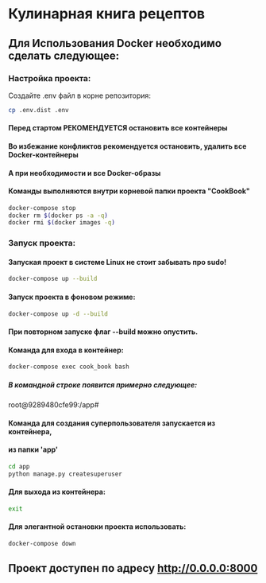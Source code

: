 # Кулинарная книга рецептов

## Для Использования Docker необходимо сделать следующее:

### Настройка проекта:
Создайте .env файл в корне репозитория:
```bash
cp .env.dist .env
```



#### Перед стартом РЕКОМЕНДУЕТСЯ остановить все контейнеры
#### Во избежание конфликтов рекомендуется остановить, удалить все Docker-контейнеры
#### А при необходимости и все Docker-образы
#### Команды выполняются внутри корневой папки проекта "CookBook"
```bash
docker-compose stop
docker rm $(docker ps -a -q)
docker rmi $(docker images -q)
```
### Запуск проекта:
#### Запуская проект в системе Linux не стоит забывать про sudo!
```bash
docker-compose up --build 
```
#### Запуск проекта в фоновом режиме:
```bash
docker-compose up -d --build 
```
#### При повторном запуске флаг --build можно опустить.
#### Команда для входа в контейнер:
```bash
docker-compose exec cook_book bash
```
##### В командной строке появится примерно следующее:
root@9289480cfe99:/app# 

#### Команда для создания суперпользователя запускается из контейнера,
#### из папки 'app'
```bash
cd app
python manage.py createsuperuser
```
#### Для выхода из контейнера:
```bash
exit
```
#### Для элегантной остановки проекта использовать:
```bash
docker-compose down
```

## Проект доступен по адресу http://0.0.0.0:8000

